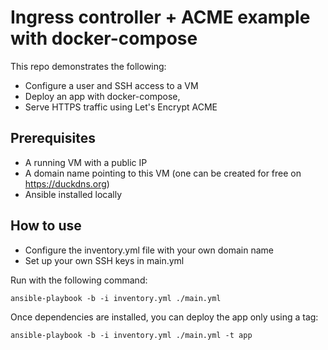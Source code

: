 
# Ingress controller + ACME example with docker-compose

This repo demonstrates the following:

* Configure a user and SSH access to a VM
* Deploy an app with docker-compose,
* Serve HTTPS traffic using Let's Encrypt ACME

## Prerequisites

* A running VM with a public IP
* A domain name pointing to this VM (one can be created for free on https://duckdns.org)
* Ansible installed locally

## How to use

* Configure the inventory.yml file with your own domain name
* Set up your own SSH keys in main.yml

Run with the following command:

```
ansible-playbook -b -i inventory.yml ./main.yml
```

Once dependencies are installed, you can deploy the app only using a tag:

```
ansible-playbook -b -i inventory.yml ./main.yml -t app
```